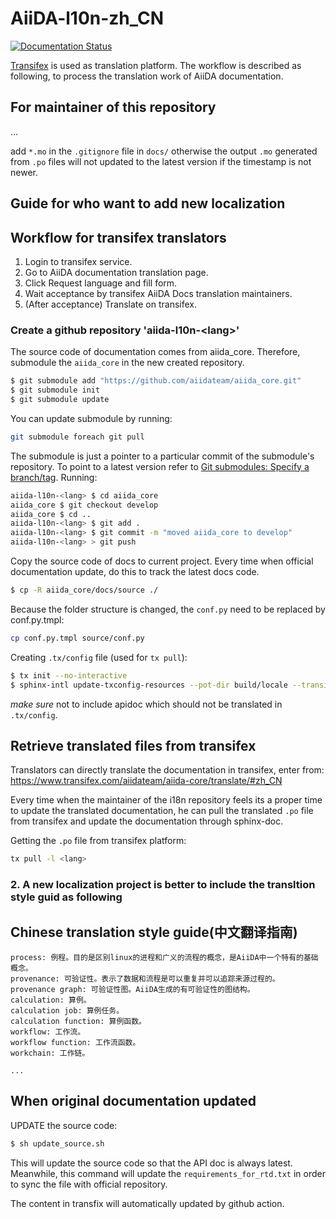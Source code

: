 # AiiDA-l10n-zh_CN
[![Documentation Status](https://readthedocs.org/projects/aiida-core-zh-cn/badge/?version=latest)](https://aiida-core-zh-cn.readthedocs.io/zh_CN/latest/?badge=latest)

[Transifex](https://www.transifex.com/) is used as translation platform.
The workflow is described as following, to process the translation work of AiiDA documentation.

## For maintainer of this repository

...

add `*.mo` in the `.gitignore` file in `docs/` otherwise the output `.mo` generated from
`.po` files will not updated to the latest version if the timestamp is not newer.

## Guide for who want to add new localization

## Workflow for transifex translators

1. Login to transifex service.
2. Go to AiiDA documentation translation page.
3. Click Request language and fill form.
4. Wait acceptance by transifex AiiDA Docs translation maintainers.
5. (After acceptance) Translate on transifex.

### Create a github repository 'aiida-l10n-\<lang\>'

The source code of documentation comes from aiida_core.
Therefore, submodule the `aiida_core` in the new created repository.

```sh
$ git submodule add "https://github.com/aiidateam/aiida_core.git"
$ git submodule init
$ git submodule update
```

You can update submodule by running:

```sh
git submodule foreach git pull
```

The submodule is just a pointer to a particular commit of the submodule's repository. To point to a latest version refer to [Git submodules: Specify a branch/tag](https://stackoverflow.com/questions/1777854/how-can-i-specify-a-branch-tag-when-adding-a-git-submodule). Running:

```sh
aiida-l10n-<lang> $ cd aiida_core
aiida_core $ git checkout develop
aiida_core $ cd ..
aiida-l10n-<lang> $ git add .
aiida-l10n-<lang> $ git commit -m "moved aiida_core to develop"
aiida-l10n-<lang> > git push
```

Copy the source code of docs to current project. Every time when official documentation update, do this to track the latest docs code.

```sh
$ cp -R aiida_core/docs/source ./
```

Because the folder structure is changed, the `conf.py` need to be replaced by conf.py.tmpl:

```sh
cp conf.py.tmpl source/conf.py
```

Creating `.tx/config` file (used for `tx pull`):

```sh
$ tx init --no-interactive
$ sphinx-intl update-txconfig-resources --pot-dir build/locale --transifex-project-name aiida-documentation
```

*make sure* not to include apidoc which should not be translated in `.tx/config`.

## Retrieve translated files from transifex

Translators can directly translate the documentation in transifex, enter from:
https://www.transifex.com/aiidateam/aiida-core/translate/#zh_CN

Every time when the maintainer of the i18n repository feels its a proper time to update the translated documentation, he can pull the translated `.po` file from transifex and update the documentation through sphinx-doc.

Getting the `.po` file from transifex platform:

```sh
tx pull -l <lang>
```

### 2. A new localization project is better to include the transltion style guid as following

## Chinese translation style guide(中文翻译指南)

```text
process: 例程。目的是区别linux的进程和广义的流程的概念，是AiiDA中一个特有的基础概念。
provenance: 可验证性。表示了数据和流程是可以重复并可以追踪来源过程的。
provenance graph: 可验证性图。AiiDA生成的有可验证性的图结构。
calculation: 算例。
calculation job: 算例任务。
calculation function: 算例函数。
workflow: 工作流。
workflow function: 工作流函数。
workchain: 工作链。

...
```

## When original documentation updated

UPDATE the source code:

```bash
$ sh update_source.sh
```
This will update the source code so that the API doc is always latest.
Meanwhile, this command will update the `requirements_for_rtd.txt` in order to sync the file with official repository.

The content in transfix will automatically updated by github action.

